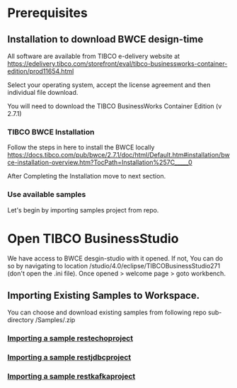 # Prerequisites

## Installation to download BWCE design-time
All software are available from TIBCO e-delivery website at
https://edelivery.tibco.com/storefront/eval/tibco-businessworks-container-edition/prod11654.html

Select your operating system, accept the license agreement and then individual file download.

You will need to download the TIBCO BusinessWorks Container Edition (v 2.7.1)
<image in here>

### TIBCO BWCE Installation
Follow the steps in here to install the BWCE locally
https://docs.tibco.com/pub/bwce/2.7.1/doc/html/Default.htm#installation/bwce-installation-overview.htm?TocPath=Installation%257C_____0

After Completing the Installation move to next section.


### Use available samples
Let's begin by importing samples project from repo.
# Open TIBCO BusinessStudio
We have access to BWCE desgin-studio with it opened. If not, You can do so by navigating to location <TIBCO-HOME>/studio/4.0/eclipse/TIBCOBusinessStudio271 (don't open the .ini file).
Once opened > welcome page >  goto workbench.

## Importing Existing Samples to Workspace.
 You can choose and download existing samples from following repo sub-directory
 /Samples/<projectname>.zip

### [Importing a sample restechoproject](import_restechoproject.md)
### [Importing a sample restjdbcproject](import_restjdbcproject.md)
### [Importing a sample restkafkaproject](import_restkafkaproject.md)
